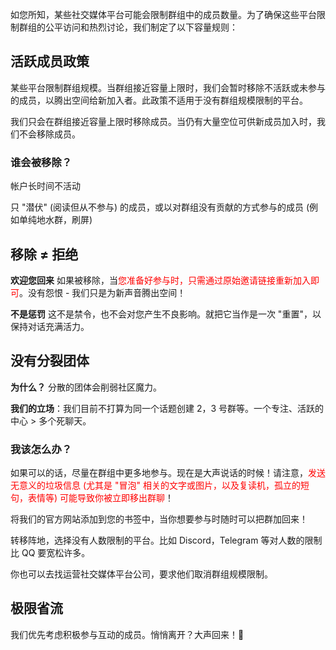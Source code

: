 如您所知，某些社交媒体平台可能会限制群组中的成员数量。为了确保这些平台限制群组的公平访问和热烈讨论，我们制定了以下容量规则：

## 活跃成员政策

某些平台限制群组规模。当群组接近容量上限时，我们会暂时移除不活跃或未参与的成员，以腾出空间给新加入者。此政策不适用于没有群组规模限制的平台。

我们只会在群组接近容量上限时移除成员。当仍有大量空位可供新成员加入时，我们不会移除成员。

### 谁会被移除？

帐户长时间不活动

只 "潜伏" (阅读但从不参与) 的成员，或以对群组没有贡献的方式参与的成员 (例如单纯地水群，刷屏)

## 移除 ≠ 拒绝

**欢迎您回来** 如果被移除，当<font color="red">您准备好参与时，只需通过原始邀请链接重新加入即可</font>。没有怨恨 - 我们只是为新声音腾出空间！

**不是惩罚** 这不是禁令，也不会对您产生不良影响。就把它当作是一次 "重置"，以保持对话充满活力。

## 没有分裂团体

**为什么？** 分散的团体会削弱社区魔力。

**我们的立场**：我们目前不打算为同一个话题创建 2，3 号群等。一个专注、活跃的中心 > 多个死聊天。

### 我该怎么办？

如果可以的话，尽量在群组中更多地参与。现在是大声说话的时候！请注意，<font color="red">发送无意义的垃圾信息 (尤其是 "冒泡" 相关的文字或图片，以及复读机，孤立的短句，表情等) 可能导致你被立即移出群聊</font>！

将我们的官方网站添加到您的书签中，当你想要参与时随时可以把群加回来！

转移阵地，选择没有人数限制的平台。比如 Discord，Telegram 等对人数的限制比 QQ 要宽松许多。

你也可以去找运营社交媒体平台公司，要求他们取消群组规模限制。

## 极限省流

我们优先考虑积极参与互动的成员。悄悄离开？大声回来！🚀